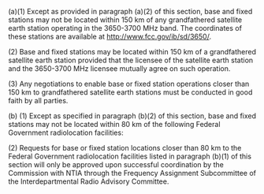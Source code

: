 (a)(1) Except as provided in paragraph (a)(2) of this section, base and fixed stations may not be located within 150 km of any grandfathered satellite earth station operating in the 3650-3700 MHz band. The coordinates of these stations are available at http://www.fcc.gov/ib/sd/3650/.
                                    

(2) Base and fixed stations may be located within 150 km of a grandfathered satellite earth station provided that the licensee of the satellite earth station and the 3650-3700 MHz licensee mutually agree on such operation.

(3) Any negotiations to enable base or fixed station operations closer than 150 km to grandfathered satellite earth stations must be conducted in good faith by all parties.

(b) (1) Except as specified in paragraph (b)(2) of this section, base and fixed stations may not be located within 80 km of the following Federal Government radiolocation facilities:
                                    

(2) Requests for base or fixed station locations closer than 80 km to the Federal Government radiolocation facilities listed in paragraph (b)(1) of this section will only be approved upon successful coordination by the Commission with NTIA through the Frequency Assignment Subcommittee of the Interdepartmental Radio Advisory Committee.

